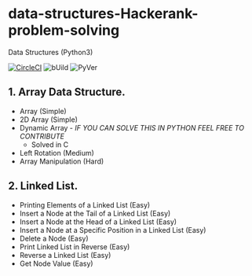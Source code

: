 # data-structures-Hackerank-problem-solving
Data Structures (Python3)

[![CircleCI](https://circleci.com/gh/google/pybadges.svg?style=svg)](https://circleci.com/gh/google/pybadges)
![bUild](https://img.shields.io/badge/Build-SUCCESS-green)
![PyVer](https://img.shields.io/badge/Python-%203.7%20%7C%203.8-blue)

## 1. Array Data Structure.
* Array (Simple)
* 2D Array (Simple)
* Dynamic Array - *IF YOU CAN SOLVE THIS IN PYTHON FEEL FREE TO CONTRIBUTE*
  - Solved in C
* Left Rotation (Medium)
* Array Manipulation (Hard)

## 2. Linked List.
* Printing Elements of a Linked List (Easy)
* Insert a Node at the Tail of a Linked List (Easy)
* Insert a Node at the Head of a Linked List (Easy)
* Insert a Node at a Specific Position in a Linked List (Easy)
* Delete a Node (Easy)
* Print Linked List in Reverse (Easy)
* Reverse a Linked List (Easy)
* Get Node Value (Easy)
